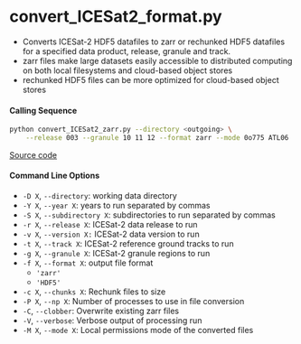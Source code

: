 convert_ICESat2_format.py
=========================

 - Converts ICESat-2 HDF5 datafiles to zarr or rechunked HDF5 datafiles for a specified data product, release, granule and track.
 - zarr files make large datasets easily accessible to distributed computing on both local filesystems and cloud-based object stores
 - rechunked HDF5 files can be more optimized for cloud-based object stores

#### Calling Sequence
```bash
python convert_ICESat2_zarr.py --directory <outgoing> \
	--release 003 --granule 10 11 12 --format zarr --mode 0o775 ATL06
```
[Source code](https://github.com/tsutterley/read-ICESat-2/blob/main/scripts/convert_ICESat2_format.py)

#### Command Line Options
 - `-D X`, `--directory`: working data directory
 - `-Y X`, `--year X`: years to run separated by commas
 - `-S X`, `--subdirectory X`: subdirectories to run separated by commas
 - `-r X`, `--release X`: ICESat-2 data release to run
 - `-v X`, `--version X:` ICESat-2 data version to run
 - `-t X`, `--track X`: ICESat-2 reference ground tracks to run
 - `-g X`, `--granule X`: ICESat-2 granule regions to run
 - `-f X`, `--format X`: output file format
 	* `'zarr'`
	* `'HDF5'`
 - `-c X`, `--chunks X`: Rechunk files to size
 - `-P X`, `--np X`: Number of processes to use in file conversion
 - `-C`, `--clobber`: Overwrite existing zarr files
 - `-V`, `--verbose`: Verbose output of processing run
 - `-M X`, `--mode X`: Local permissions mode of the converted files
